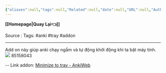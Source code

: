 ```yaml
---
{"aliases":null,"tags":null,"Related":null,"date":null,"URL":null,"Author":null,"dg-publish":true,"image":null,"permalink":"/Anki/Addon hay dùng/Add on MINIMIZE TO TRAY/","dgPassFrontmatter":true,"noteIcon":"2","created":"2024-01-24T16:01:36.349+07:00","updated":"2024-01-24T16:04:15.709+07:00"}
---
```


**[[Homepage\|Quay Lại👈]]**

Source : 
Tags: #anki #tray #addon

---
 Add on này giúp anki chạy ngầm và tự động khởi động khi ta bật máy tính.
 ![](https://i.imgur.com/xpgtwpX.png)
85158043

--
Link addon: [Minimize to tray - AnkiWeb](https://ankiweb.net/shared/info/85158043)
